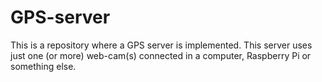 # GPS-server
This is a repository where a GPS server is implemented. This server uses just one (or more) web-cam(s) connected in a computer, Raspberry Pi or something else. 
